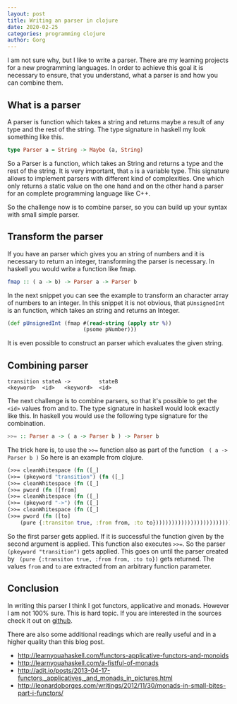 ```yaml
---
layout: post
title: Writing an parser in clojure
date: 2020-02-25
categories: programming clojure
author: Gorg
---
```


I am not sure why, but I like to write a parser. There are my learning projects
for a new programming languages. In order to achieve this goal it is necessary
to ensure, that you understand, what a parser is and how you can combine them.

## What is a parser

A parser is function which takes a string and returns maybe a result of any type
and the rest of the string. The type signature in haskell my look something like
this.

```haskell
type Parser a = String -> Maybe (a, String)
```

So a Parser is a function, which takes an String and returns a type and the rest
of the string. It is very important, that ```a``` is a variable type. 
This signature allows to implement parsers with different kind of complexities.
One which only returns a static value on the one hand and on the other hand a parser
for an complete programming language like C++.

So the challenge now is to combine parser, so you can build up your syntax with
small simple parser.

## Transform the parser

If you have an parser which gives you an string of numbers and it is necessary
to return an integer, transforming the parser is necessary. In haskell you would
write a function like fmap.

```haskell
fmap :: ( a -> b) -> Parser a -> Parser b
```

In the next snippet you can see the example to transform an character array of
numbers to an integer. In this snippet it is not obvious, that
```pUnsignedInt``` is an function, which takes an string and returns an Integer.

```clojure
(def pUnsignedInt (fmap #(read-string (apply str %))
                        (psome pNumber)))
```

It is even possible to construct an parser which evaluates the given string.


## Combining parser

```
transition stateA ->         stateB
<keyword>  <id>   <keyword>  <id>
```
The next challenge is to combine parsers, so that it's possible to get the ```<id>``` 
values from and to. The type signature in haskell would look exactly
like this. In haskell you would use the following type signature for the combination.

```haskell
>>= :: Parser a -> ( a -> Parser b ) -> Parser b
```

The trick here is, to use the ```>>=``` function also as part of the function ``` ( a -> Parser b )``` 
So here is an example from clojure.

```clojure
(>>= cleanWhitespace (fn ([_] 
(>>= (pkeyword "transition") (fn ([_] 
(>>= cleanWhitespace (fn ([_] 
(>>= pword (fn ([from] 
(>>= cleanWhitespace (fn ([_] 
(>>= (pkeyword "->") (fn ([_] 
(>>= cleanWhitespace (fn ([_] 
(>>= pword (fn ([to] 
    (pure {:transiton true, :from from, :to to}))))))))))))))))))))))))
```

So the first parser gets applied. If it is successful the function given by the
second argument is applied. This function also executes ```>>=```. So the 
parser ```(pkeyword "transition")``` gets applied. This goes on until the parser
created by ``` (pure {:transiton true, :from from, :to to})``` gets returned.
The values ```from``` and ```to``` are extracted from an arbitrary function
parameter.

## Conclusion

In writing this parser I think I got functors, applicative and monads. However I
am not 100% sure. This is hard topic. If you are interested in the sources check
it out on [github](https://github.com/schore/parser).

There are also some additional readings which are really useful and in a higher
quality than this blog post.

* <http://learnyouahaskell.com/functors-applicative-functors-and-monoids>
* <http://learnyouahaskell.com/a-fistful-of-monads>
* <http://adit.io/posts/2013-04-17-functors,_applicatives,_and_monads_in_pictures.html>
* <http://leonardoborges.com/writings/2012/11/30/monads-in-small-bites-part-i-functors/>
